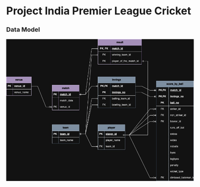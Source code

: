# Project India Premier League Cricket

### Data Model
![data-model-imges](data_model_images/IPL2024_ERD_Dark.jpg)